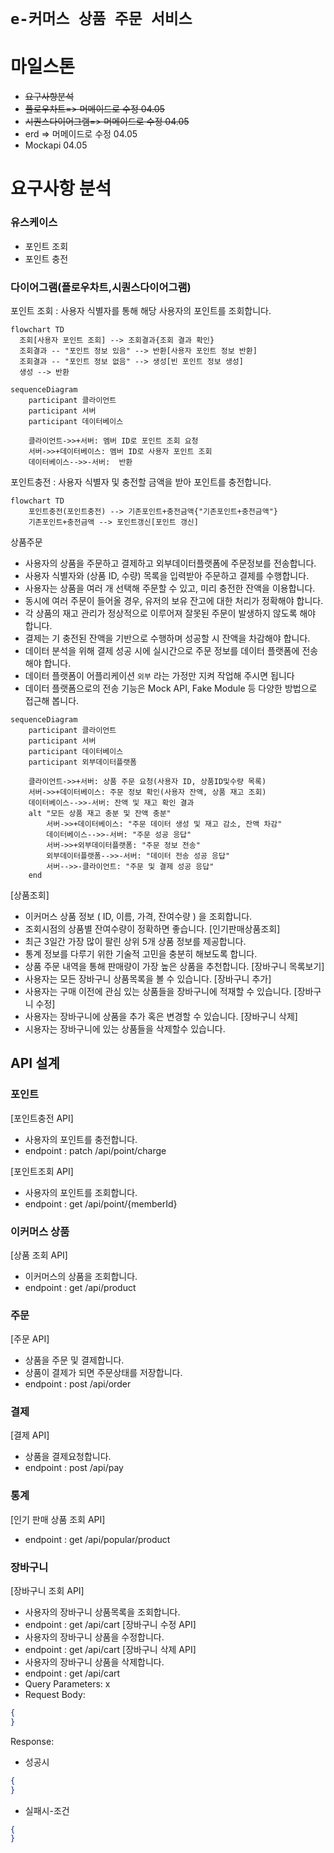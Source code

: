 # `e-커머스 상품 주문 서비스`

# 마일스톤
- ~~요구사항분석~~
- ~~플로우차트=> 머메이드로 수정 04.05~~
- ~~시퀀스다이어그램=> 머메이드로 수정 04.05~~
- erd => 머메이드로 수정 04.05
- Mockapi 04.05

# 요구사항 분석
### 유스케이스
- 포인트 조회
- 포인트 충전
### 다이어그램(플로우차트,시퀀스다이어그램)
포인트 조회 : 사용자 식별자를 통해 해당 사용자의 포인트를 조회합니다.
```mermaid
flowchart TD
  조회[사용자 포인트 조회] --> 조회결과{조회 결과 확인}
  조회결과 -- "포인트 정보 있음" --> 반환[사용자 포인트 정보 반환]
  조회결과 -- "포인트 정보 없음" --> 생성[빈 포인트 정보 생성]
  생성 --> 반환
```
```mermaid
sequenceDiagram
    participant 클라이언트
    participant 서버
    participant 데이터베이스

    클라이언트->>+서버: 멤버 ID로 포인트 조회 요청
    서버->>+데이터베이스: 멤버 ID로 사용자 포인트 조회
    데이터베이스-->>-서버:  반환
```
포인트충전 : 사용자 식별자 및 충전할 금액을 받아 포인트를 충전합니다.
```mermaid
flowchart TD
    포인트충전(포인트충전) --> 기존포인트+충전금액{"기존포인트+충전금액"}
    기존포인트+충전금액 --> 포인트갱신[포인트 갱신]
```
상품주문 
- 사용자의 상품을 주문하고 결제하고 외부데이터플랫폼에 주문정보를 전송합니다.
- 사용자 식별자와 (상품 ID, 수량) 목록을 입력받아 주문하고 결제를 수행합니다.
- 사용자는 상품을 여러 개 선택해 주문할 수 있고, 미리 충전한 잔액을 이용합니다.
- 동시에 여러 주문이 들어올 경우, 유저의 보유 잔고에 대한 처리가 정확해야 합니다.
- 각 상품의 재고 관리가 정상적으로 이루어져 잘못된 주문이 발생하지 않도록 해야 합니다.
- 결제는 기 충전된 잔액을 기반으로 수행하며 성공할 시 잔액을 차감해야 합니다.
- 데이터 분석을 위해 결제 성공 시에 실시간으로 주문 정보를 데이터 플랫폼에 전송해야 합니다.
- 데이터 플랫폼이 어플리케이션 `외부` 라는 가정만 지켜 작업해 주시면 됩니다
- 데이터 플랫폼으로의 전송 기능은 Mock API, Fake Module 등 다양한 방법으로 접근해 봅니다.
```mermaid
sequenceDiagram
    participant 클라이언트
    participant 서버
    participant 데이터베이스
    participant 외부데이터플랫폼

    클라이언트->>+서버: 상품 주문 요청(사용자 ID, 상품ID및수량 목록)
    서버->>+데이터베이스: 주문 정보 확인(사용자 잔액, 상품 재고 조회)
    데이터베이스-->>-서버: 잔액 및 재고 확인 결과
    alt "모든 상품 재고 충분 및 잔액 충분"
        서버->>+데이터베이스: "주문 데이터 생성 및 재고 감소, 잔액 차감"
        데이터베이스-->>-서버: "주문 성공 응답"
        서버->>+외부데이터플랫폼: "주문 정보 전송"
        외부데이터플랫폼-->>-서버: "데이터 전송 성공 응답"
        서버-->>-클라이언트: "주문 및 결제 성공 응답"
    end
```
[상품조회]
- 이커머스 상품 정보 ( ID, 이름, 가격, 잔여수량 ) 을 조회합니다.
- 조회시점의 상품별 잔여수량이 정확하면 좋습니다.
[인기판매상품조회]
- 최근 3일간 가장 많이 팔린 상위 5개 상품 정보를 제공합니다.
- 통계 정보를 다루기 위한 기술적 고민을 충분히 해보도록 합니다.
- 상품 주문 내역을 통해 판매량이 가장 높은 상품을 추천합니다.
[장바구니 목록보기]
- 사용자는 모든 장바구니 상품목록을 볼 수 있습니다.
[장바구니 추가]
- 사용자는 구매 이전에 관심 있는 상품들을 장바구니에 적재할 수 있습니다.
[장바구니 수정]
- 사용자는 장바구니에 상품을 추가 혹은 변경할 수 있습니다.
[장바구니 삭제]
- 시용자는 장바구니에 있는 상품들을 삭제할수 있습니다.


## API 설계
### 포인트
[포인트충전 API]
- 사용자의 포인트를 충전합니다.
- endpoint : patch /api/point/charge

[포인트조회 API]
- 사용자의 포인트를 조회합니다.
- endpoint : get /api/point/{memberId}

### 이커머스 상품
[상품 조회 API]
- 이커머스의 상품을 조회합니다.
- endpoint : get /api/product

### 주문
[주문 API]
- 상품을 주문 및 결제합니다.
- 상품이 결제가 되면 주문상태를 저장합니다.
- endpoint : post /api/order

### 결제
[결제 API]
- 상품을 결제요청합니다.
- endpoint : post /api/pay

### 통계
[인기 판매 상품 조회 API]
- endpoint : get /api/popular/product

### 장바구니
[장바구니 조회 API]
- 사용자의 장바구니 상품목록을 조회합니다.
- endpoint : get /api/cart
  [장바구니 수정 API]
- 사용자의 장바구니 상품을 수정합니다.
- endpoint : get /api/cart
  [장바구니 삭제 API]
- 사용자의 장바구니 상품을 삭제합니다.
- endpoint : get /api/cart
- Query Parameters: x
- Request Body:
```json
{
}
```
Response:
- 성공시
```json
{
}
```
- 실패시-조건
```json
{
}
```